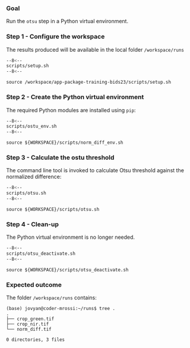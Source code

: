 ### Goal

Run the `otsu` step in a Python virtual environment.

### Step 1 - Configure the workspace

The results produced will be available in the local folder `/workspace/runs`

```bash linenums="1" hl_lines="2-4" title="terminal"
--8<--
scripts/setup.sh
--8<--
```

```
source /workspace/app-package-training-bids23/scripts/setup.sh
```

### Step 2 - Create the Python virtual environment

The required Python modules are installed using `pip`:

```bash linenums="1" hl_lines="3" title="terminal"
--8<--
scripts/ostu_env.sh
--8<--
```

```
source ${WORKSPACE}/scripts/norm_diff_env.sh
```

### Step 3 - Calculate the ostu threshold

The command line tool is invoked to calculate  Otsu threshold against the normalized difference:

```bash linenums="1" hl_lines="7-9"  title="terminal"
--8<--
scripts/otsu.sh
--8<--
```

```
source ${WORKSPACE}/scripts/otsu.sh
```

### Step 4 - Clean-up

The Python virtual environment is no longer needed.

```bash linenums="1" title="terminal"
--8<--
scripts/otsu_deactivate.sh
--8<--
```

```
source ${WORKSPACE}/scripts/otsu_deactivate.sh
```

### Expected outcome

The folder `/workspace/runs` contains: 

```
(base) jovyan@coder-mrossi:~/runs$ tree .
.
├── crop_green.tif
├── crop_nir.tif
└── norm_diff.tif

0 directories, 3 files
```